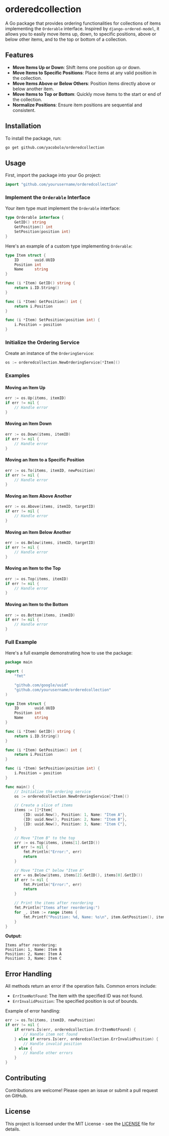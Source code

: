 
# orderedcollection

A Go package that provides ordering functionalities for collections of items implementing the `Orderable` interface. Inspired by `django-ordered-model`, it allows you to easily move items up, down, to specific positions, above or below other items, and to the top or bottom of a collection.

## Features

- **Move Items Up or Down**: Shift items one position up or down.
- **Move Items to Specific Positions**: Place items at any valid position in the collection.
- **Move Items Above or Below Others**: Position items directly above or below another item.
- **Move Items to Top or Bottom**: Quickly move items to the start or end of the collection.
- **Normalize Positions**: Ensure item positions are sequential and consistent.

## Installation

To install the package, run:

```bash
go get github.com/yacobolo/orderedcollection
```


## Usage

First, import the package into your Go project:

```go
import "github.com/yourusername/orderedcollection"
```

### Implement the `Orderable` Interface

Your item type must implement the `Orderable` interface:

```go
type Orderable interface {
    GetID() string
    GetPosition() int
    SetPosition(position int)
}
```

Here's an example of a custom type implementing `Orderable`:

```go
type Item struct {
    ID       uuid.UUID
    Position int
    Name     string
}

func (i *Item) GetID() string {
    return i.ID.String()
}

func (i *Item) GetPosition() int {
    return i.Position
}

func (i *Item) SetPosition(position int) {
    i.Position = position
}
```

### Initialize the Ordering Service

Create an instance of the `OrderingService`:

```go
os := orderedcollection.NewOrderingService[*Item]()
```

### Examples

#### Moving an Item Up

```go
err := os.Up(items, itemID)
if err != nil {
    // Handle error
}
```

#### Moving an Item Down

```go
err := os.Down(items, itemID)
if err != nil {
    // Handle error
}
```

#### Moving an Item to a Specific Position

```go
err := os.To(items, itemID, newPosition)
if err != nil {
    // Handle error
}
```

#### Moving an Item Above Another

```go
err := os.Above(items, itemID, targetID)
if err != nil {
    // Handle error
}
```

#### Moving an Item Below Another

```go
err := os.Below(items, itemID, targetID)
if err != nil {
    // Handle error
}
```

#### Moving an Item to the Top

```go
err := os.Top(items, itemID)
if err != nil {
    // Handle error
}
```

#### Moving an Item to the Bottom

```go
err := os.Bottom(items, itemID)
if err != nil {
    // Handle error
}
```

### Full Example

Here's a full example demonstrating how to use the package:

```go
package main

import (
    "fmt"

    "github.com/google/uuid"
    "github.com/yourusername/orderedcollection"
)

type Item struct {
    ID       uuid.UUID
    Position int
    Name     string
}

func (i *Item) GetID() string {
    return i.ID.String()
}

func (i *Item) GetPosition() int {
    return i.Position
}

func (i *Item) SetPosition(position int) {
    i.Position = position
}

func main() {
    // Initialize the ordering service
    os := orderedcollection.NewOrderingService[*Item]()

    // Create a slice of items
    items := []*Item{
        {ID: uuid.New(), Position: 1, Name: "Item A"},
        {ID: uuid.New(), Position: 2, Name: "Item B"},
        {ID: uuid.New(), Position: 3, Name: "Item C"},
    }

    // Move "Item B" to the top
    err := os.Top(items, items[1].GetID())
    if err != nil {
        fmt.Println("Error:", err)
        return
    }

    // Move "Item C" below "Item A"
    err = os.Below(items, items[2].GetID(), items[0].GetID())
    if err != nil {
        fmt.Println("Error:", err)
        return
    }

    // Print the items after reordering
    fmt.Println("Items after reordering:")
    for _, item := range items {
        fmt.Printf("Position: %d, Name: %s\n", item.GetPosition(), item.Name)
    }
}
```

**Output:**

```
Items after reordering:
Position: 1, Name: Item B
Position: 2, Name: Item A
Position: 3, Name: Item C
```

## Error Handling

All methods return an error if the operation fails. Common errors include:

- `ErrItemNotFound`: The item with the specified ID was not found.
- `ErrInvalidPosition`: The specified position is out of bounds.

Example of error handling:

```go
err := os.To(items, itemID, newPosition)
if err != nil {
    if errors.Is(err, orderedcollection.ErrItemNotFound) {
        // Handle item not found
    } else if errors.Is(err, orderedcollection.ErrInvalidPosition) {
        // Handle invalid position
    } else {
        // Handle other errors
    }
}
```

## Contributing

Contributions are welcome! Please open an issue or submit a pull request on GitHub.

## License

This project is licensed under the MIT License - see the [LICENSE](LICENSE) file for details.

